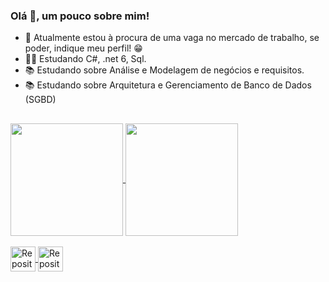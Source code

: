 ### Olá 👋, um pouco sobre mim!

- 👀 Atualmente estou à procura de uma vaga no mercado de trabalho, se poder, indique meu perfil! 😁
- 👨‍💻 Estudando C#, .net 6, Sql. 
- 📚 Estudando sobre Análise e Modelagem de negócios e requisitos.
- 📚 Estudando sobre Arquitetura e Gerenciamento de Banco de Dados (SGBD)
##
<a href="https://github.com/NandoMCT">
  <img align="center" height="180em" src="https://github-readme-stats.vercel.app/api?username=nandomct&count_private=true&show_icons=true&theme=algolia&bg_color=0D1117"/>
</a>
<a href="https://github.com/NandoMCT?tab=repositories">
  <img align="center" height="180em" src="" />
</a>

<div style="display: inline_block"><br>
<a href="https://github.com/NandoMCT?tab=repositories&q=&type=&language=java&sort=">
  <img align="center" alt="Repositórios-Java" height="40" width="40" src="https://cdn.jsdelivr.net/gh/devicons/devicon/icons/java/java-original.svg">
</a>
<a href="https://github.com/NandoMCT?tab=repositories&q=&type=&language=c%23&sort=">
  <img align="center" alt="Repositórios-C-Sharp" height="40" width="40" src="https://cdn.jsdelivr.net/gh/devicons/devicon/icons/csharp/csharp-original.svg">
</a>
</div>
